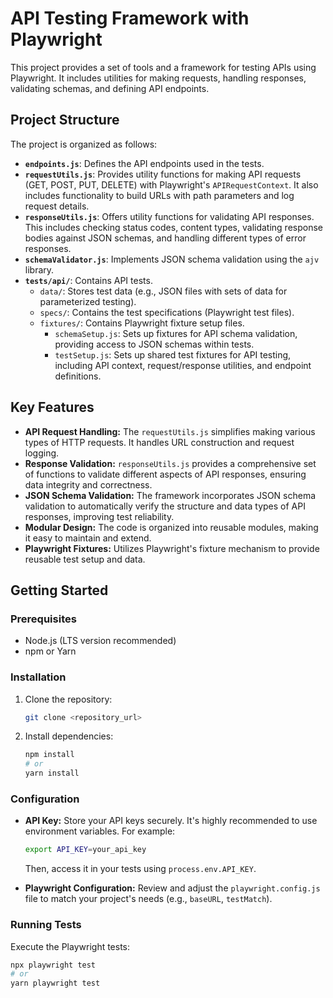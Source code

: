 # API Testing Framework with Playwright

This project provides a set of tools and a framework for testing APIs using Playwright. It includes utilities for making requests, handling responses, validating schemas, and defining API endpoints.

## Project Structure

The project is organized as follows:

- **`endpoints.js`**: Defines the API endpoints used in the tests.
- **`requestUtils.js`**: Provides utility functions for making API requests (GET, POST, PUT, DELETE) with Playwright's `APIRequestContext`. It also includes functionality to build URLs with path parameters and log request details.
- **`responseUtils.js`**: Offers utility functions for validating API responses. This includes checking status codes, content types, validating response bodies against JSON schemas, and handling different types of error responses.
- **`schemaValidator.js`**: Implements JSON schema validation using the `ajv` library.
- **`tests/api/`**: Contains API tests.
  - `data/`: Stores test data (e.g., JSON files with sets of data for parameterized testing).
  - `specs/`: Contains the test specifications (Playwright test files).
  - `fixtures/`: Contains Playwright fixture setup files.
    - `schemaSetup.js`: Sets up fixtures for API schema validation, providing access to JSON schemas within tests.
    - `testSetup.js`: Sets up shared test fixtures for API testing, including API context, request/response utilities, and endpoint definitions.

## Key Features

- **API Request Handling:** The `requestUtils.js` simplifies making various types of HTTP requests. It handles URL construction and request logging.
- **Response Validation:** `responseUtils.js` provides a comprehensive set of functions to validate different aspects of API responses, ensuring data integrity and correctness.
- **JSON Schema Validation:** The framework incorporates JSON schema validation to automatically verify the structure and data types of API responses, improving test reliability.
- **Modular Design:** The code is organized into reusable modules, making it easy to maintain and extend.
- **Playwright Fixtures:** Utilizes Playwright's fixture mechanism to provide reusable test setup and data.

## Getting Started

### Prerequisites

- Node.js (LTS version recommended)
- npm or Yarn

### Installation

1.  Clone the repository:

    ```bash
    git clone <repository_url>
    ```

2.  Install dependencies:

    ```bash
    npm install
    # or
    yarn install
    ```

### Configuration

- **API Key:** Store your API keys securely. It's highly recommended to use environment variables. For example:

  ```bash
  export API_KEY=your_api_key
  ```

  Then, access it in your tests using `process.env.API_KEY`.

- **Playwright Configuration:** Review and adjust the `playwright.config.js` file to match your project's needs (e.g., `baseURL`, `testMatch`).

### Running Tests

Execute the Playwright tests:

```bash
npx playwright test
# or
yarn playwright test
```
